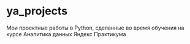 # ya_projects
Мои проектные работы в Python, сделанные во время обучения на курсе Аналитика данных Яндекс Практикума
